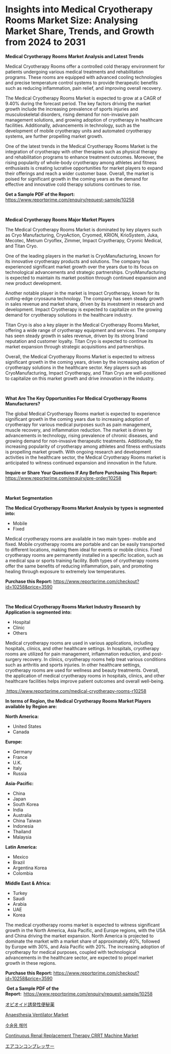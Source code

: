 <p><h1>Insights into Medical Cryotherapy Rooms Market Size: Analysing Market Share, Trends, and Growth from 2024 to 2031</h1></p><p><strong>Medical Cryotherapy Rooms Market Analysis and Latest Trends</strong></p>
<p><p>Medical Cryotherapy Rooms offer a controlled cold therapy environment for patients undergoing various medical treatments and rehabilitation programs. These rooms are equipped with advanced cooling technologies and precise temperature control systems to provide therapeutic benefits such as reducing inflammation, pain relief, and improving overall recovery.</p><p>The Medical Cryotherapy Rooms Market is expected to grow at a CAGR of 9.40% during the forecast period. The key factors driving the market growth include the increasing prevalence of sports injuries and musculoskeletal disorders, rising demand for non-invasive pain management solutions, and growing adoption of cryotherapy in healthcare facilities. Additionally, advancements in technology, such as the development of mobile cryotherapy units and automated cryotherapy systems, are further propelling market growth.</p><p>One of the latest trends in the Medical Cryotherapy Rooms Market is the integration of cryotherapy with other therapies such as physical therapy and rehabilitation programs to enhance treatment outcomes. Moreover, the rising popularity of whole-body cryotherapy among athletes and fitness enthusiasts is creating lucrative opportunities for market players to expand their offerings and reach a wider customer base. Overall, the market is poised for significant growth in the coming years as the demand for effective and innovative cold therapy solutions continues to rise.</p></p>
<p><strong>Get a Sample PDF of the Report:&nbsp;</strong> <a href="https://www.reportprime.com/enquiry/request-sample/10258">https://www.reportprime.com/enquiry/request-sample/10258</a></p>
<p>&nbsp;</p>
<p><strong>Medical Cryotherapy Rooms Major Market Players</strong></p>
<p><p>The Medical Cryotherapy Rooms Market is dominated by key players such as Cryo Manufacturing, CryoAction, Cryomed, KRION, KrioSystem, Juka, Mecotec, Metrum Cryoflex, Zimmer, Impact Cryotherapy, Cryonic Medical, and Titan Cryo.</p><p>One of the leading players in the market is CryoManufacturing, known for its innovative cryotherapy products and solutions. The company has experienced significant market growth over the years due to its focus on technological advancements and strategic partnerships. CryoManufacturing is expected to maintain its market position through continued expansion and new product development.</p><p>Another notable player in the market is Impact Cryotherapy, known for its cutting-edge cryosauna technology. The company has seen steady growth in sales revenue and market share, driven by its investment in research and development. Impact Cryotherapy is expected to capitalize on the growing demand for cryotherapy solutions in the healthcare industry.</p><p>Titan Cryo is also a key player in the Medical Cryotherapy Rooms Market, offering a wide range of cryotherapy equipment and services. The company has seen steady growth in sales revenue, driven by its strong brand reputation and customer loyalty. Titan Cryo is expected to continue its market expansion through strategic acquisitions and partnerships.</p><p>Overall, the Medical Cryotherapy Rooms Market is expected to witness significant growth in the coming years, driven by the increasing adoption of cryotherapy solutions in the healthcare sector. Key players such as CryoManufacturing, Impact Cryotherapy, and Titan Cryo are well-positioned to capitalize on this market growth and drive innovation in the industry.</p></p>
<p>&nbsp;</p>
<p><strong>What Are The Key Opportunities For Medical Cryotherapy Rooms Manufacturers?</strong></p>
<p><p>The global Medical Cryotherapy Rooms market is expected to experience significant growth in the coming years due to increasing adoption of cryotherapy for various medical purposes such as pain management, muscle recovery, and inflammation reduction. The market is driven by advancements in technology, rising prevalence of chronic diseases, and growing demand for non-invasive therapeutic treatments. Additionally, the increasing popularity of cryotherapy among athletes and fitness enthusiasts is propelling market growth. With ongoing research and development activities in the healthcare sector, the Medical Cryotherapy Rooms market is anticipated to witness continued expansion and innovation in the future.</p></p>
<p><strong>Inquire or Share Your Questions If Any Before Purchasing This Report:</strong> <a href="https://www.reportprime.com/enquiry/pre-order/10258">https://www.reportprime.com/enquiry/pre-order/10258</a></p>
<p>&nbsp;</p>
<p><strong>Market Segmentation</strong></p>
<p><strong>The Medical Cryotherapy Rooms Market Analysis by types is segmented into:</strong></p>
<p><ul><li>Mobile</li><li>Fixed</li></ul></p>
<p><p>Medical cryotherapy rooms are available in two main types- mobile and fixed. Mobile cryotherapy rooms are portable and can be easily transported to different locations, making them ideal for events or mobile clinics. Fixed cryotherapy rooms are permanently installed in a specific location, such as a medical spa or sports training facility. Both types of cryotherapy rooms offer the same benefits of reducing inflammation, pain, and promoting healing through exposure to extremely low temperatures.</p></p>
<p><strong>Purchase this Report:&nbsp;</strong><a href="https://www.reportprime.com/checkout?id=10258&price=3590">https://www.reportprime.com/checkout?id=10258&price=3590</a></p>
<p>&nbsp;</p>
<p><strong>The Medical Cryotherapy Rooms Market Industry Research by Application is segmented into:</strong></p>
<p><ul><li>Hospital</li><li>Clinic</li><li>Others</li></ul></p>
<p><p>Medical cryotherapy rooms are used in various applications, including hospitals, clinics, and other healthcare settings. In hospitals, cryotherapy rooms are utilized for pain management, inflammation reduction, and post-surgery recovery. In clinics, cryotherapy rooms help treat various conditions such as arthritis and sports injuries. In other healthcare settings, cryotherapy rooms are used for wellness and beauty treatments. Overall, the application of medical cryotherapy rooms in hospitals, clinics, and other healthcare facilities helps improve patient outcomes and overall well-being.</p></p>
<p><a href="https://www.reportprime.com/medical-cryotherapy-rooms-r10258">&nbsp;https://www.reportprime.com/medical-cryotherapy-rooms-r10258</a></p>
<p><strong>In terms of Region, the Medical Cryotherapy Rooms Market Players available by Region are:</strong></p>
<p>
    <p> <strong> North America: </strong>
        <ul>
            <li>United States</li>
            <li>Canada</li>
        </ul>
        </p> 
    <p> <strong> Europe: </strong>
        <ul>
            <li>Germany</li>
            <li>France</li>
            <li>U.K.</li>
            <li>Italy</li>
            <li>Russia</li>
        </ul>
        </p> 
    <p> <strong> Asia-Pacific: </strong>
        <ul>
            <li>China</li>
            <li>Japan</li>
            <li>South Korea</li>
            <li>India</li>
            <li>Australia</li>
            <li>China Taiwan</li>
            <li>Indonesia</li>
            <li>Thailand</li>
            <li>Malaysia</li>
        </ul>
        </p> 
    <p> <strong> Latin America: </strong>
        <ul>
            <li>Mexico</li>
            <li>Brazil</li>
            <li>Argentina Korea</li>
            <li>Colombia</li>
        </ul>
        </p> 
    <p> <strong> Middle East & Africa: </strong>
        <ul>
            <li>Turkey</li>
            <li>Saudi</li>
            <li>Arabia</li>
            <li>UAE</li>
            <li>Korea</li>
        </ul>
    </p>
    </p>
<p><p>The medical cryotherapy rooms market is expected to witness significant growth in the North America, Asia Pacific, and Europe regions, with the USA and China driving the market expansion. North America is projected to dominate the market with a market share of approximately 40%, followed by Europe with 30%, and Asia Pacific with 20%. The increasing adoption of cryotherapy for medical purposes, coupled with technological advancements in the healthcare sector, are expected to propel market growth in these regions.</p></p>
<p><strong>Purchase this Report: </strong><a href="https://www.reportprime.com/checkout?id=10258&price=3590">https://www.reportprime.com/checkout?id=10258&price=3590</a></p>
<p>&nbsp;<strong>Get a Sample PDF of the Report:&nbsp;&nbsp;</strong><a href="https://www.reportprime.com/enquiry/request-sample/10258">https://www.reportprime.com/enquiry/request-sample/10258</a></p>
<p><strong></strong></p>
<p><p><a href="https://medium.com/@claudehintz/%E3%82%AA%E3%83%94%E3%82%AA%E3%82%A4%E3%83%89%E8%AA%98%E7%99%BA%E6%80%A7%E4%BE%BF%E7%A7%98%E8%96%AC%E3%81%AE%E5%B8%82%E5%A0%B4%E8%A6%8F%E6%A8%A1%E3%81%AF-%E3%82%B0%E3%83%AD%E3%83%BC%E3%83%90%E3%83%AB%E7%94%A3%E6%A5%AD%E3%81%AB%E3%81%8A%E3%81%91%E3%82%8B%E6%9C%80%E9%81%A9%E3%81%AA%E3%83%9E%E3%83%BC%E3%82%B1%E3%83%86%E3%82%A3%E3%83%B3%E3%82%B0%E3%83%81%E3%83%A3%E3%83%8D%E3%83%AB%E3%82%92%E6%98%8E%E3%82%89%E3%81%8B%E3%81%AB%E3%81%97%E3%81%BE%E3%81%99-5d61579a3119">オピオイド誘発性便秘薬</a></p><p><a href="https://github.com/brenzgnarento/Market-Research-Report-List-2/blob/main/anaesthesia-ventilator-market.md">Anaesthesia Ventilator Market</a></p><p><a href="https://github.com/camron674/Market-Research-Report-List-1/blob/main/143190074221.md">수술용 해머</a></p><p><a href="https://github.com/MyrtisWest1/Market-Research-Report-List-1/blob/main/continuous-renal-replacement-therapy-crrt-machine-market.md">Continuous Renal Replacement Therapy CRRT Machine Market</a></p><p><a href="https://medium.com/@alexandrakristinadresen/%E3%82%A8%E3%82%A2%E3%82%B3%E3%83%B3%E5%9C%A7%E7%B8%AE%E6%A9%9F%E5%B8%82%E5%A0%B4%E3%81%AE%E3%83%88%E3%83%AC%E3%83%B3%E3%83%89%E3%81%A8%E5%B8%82%E5%A0%B4%E5%88%86%E6%9E%90%E3%81%AF-2024%E5%B9%B4%E3%81%8B%E3%82%892031%E5%B9%B4%E3%81%BE%E3%81%A7%E3%81%AE%E6%9C%9F%E9%96%93%E3%81%AB%E4%BA%88%E6%B8%AC%E3%81%95%E3%82%8C%E3%81%A6%E3%81%84%E3%81%BE%E3%81%99-f39d888e6a83">エアコンコンプレッサー</a></p></p>